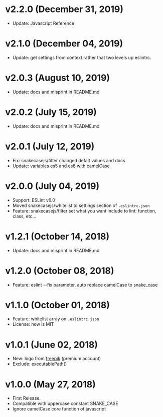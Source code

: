# v2.2.0 (December 31, 2019)
* Update: Javascript Reference


# v2.1.0 (December 04, 2019)
* Update: get settings from context rather that two levels up eslintrc.


# v2.0.3 (August 10, 2019)
* Update: docs and misprint in README.md


# v2.0.2 (July 15, 2019)
* Update: docs and misprint in README.md


# v2.0.1 (July 12, 2019)
* Fix: snakecasejs/filter changed defalt values and docs
* Update: variables es5 and es6 with camelCase


# v2.0.0 (July 04, 2019)
* Support: ESLint v6.0
* Moved snakecasejs/whitelist to settings section of `.eslintrc.json`
* Feature: snakecasejs/filter set what you want include to lint: function, class, etc...


# v1.2.1 (October 14, 2018)
* Update: docs and misprint in README.md


# v1.2.0 (October 08, 2018)
* Feature: eslint --fix parameter, auto replace camelCase to snake_case


# v1.1.0 (October 01, 2018)
* Feature: whitelist array on `.eslintrc.json`
* License: now is MIT


# v1.0.1 (June 02, 2018)
* New: logo from [freepik](https://it.freepik.com/) (premium account)
* Exclude: executablePath()


# v1.0.0 (May 27, 2018)
* First Release.
* Compatible with uppercase constant SNAKE_CASE
* Ignore camelCase core function of javascript